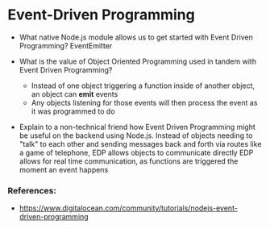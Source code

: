 # Event-Driven Programming

* What native Node.js module allows us to get started with Event Driven Programming?
EventEmitter

* What is the value of Object Oriented Programming used in tandem with Event Driven Programming?
  * Instead of one object triggering a function inside of another object, an object can **emit** events
  * Any objects listening for those events will then process the event as it was programmed to do

* Explain to a non-technical friend how Event Driven Programming might be useful on the backend using Node.js.
Instead of objects needing to "talk" to each other and sending messages back and forth via routes like a game of telephone, EDP allows objects to communicate directly
EDP allows for real time communication, as functions are triggered the moment an event happens

### References:
* <https://www.digitalocean.com/community/tutorials/nodejs-event-driven-programming>

